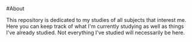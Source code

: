 #About

This repository is dedicated to my studies of all subjects that interest me. Here you can keep track of what I'm currently studying as well as things I've already studied. Not everything I've studied will necessarily be here.